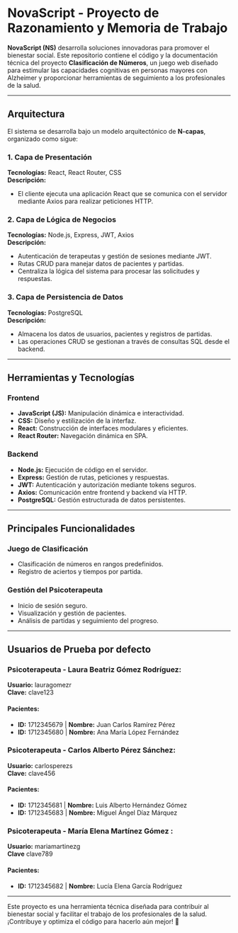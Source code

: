 # NovaScript - Proyecto de Razonamiento y Memoria de Trabajo  

**NovaScript (NS)** desarrolla soluciones innovadoras para promover el bienestar social. Este repositorio contiene el código y la documentación técnica del proyecto **Clasificación de Números**, un juego web diseñado para estimular las capacidades cognitivas en personas mayores con Alzheimer y proporcionar herramientas de seguimiento a los profesionales de la salud.  

---

## Arquitectura  

El sistema se desarrolla bajo un modelo arquitectónico de **N-capas**, organizado como sigue:  

### 1. Capa de Presentación  
**Tecnologías:** React, React Router, CSS  
**Descripción:**  
- El cliente ejecuta una aplicación React que se comunica con el servidor mediante Axios para realizar peticiones HTTP.  

### 2. Capa de Lógica de Negocios  
**Tecnologías:** Node.js, Express, JWT, Axios  
**Descripción:**  
- Autenticación de terapeutas y gestión de sesiones mediante JWT.  
- Rutas CRUD para manejar datos de pacientes y partidas.  
- Centraliza la lógica del sistema para procesar las solicitudes y respuestas.  

### 3. Capa de Persistencia de Datos  
**Tecnologías:** PostgreSQL  
**Descripción:**  
- Almacena los datos de usuarios, pacientes y registros de partidas.  
- Las operaciones CRUD se gestionan a través de consultas SQL desde el backend.  

---

## Herramientas y Tecnologías  

### Frontend  
- **JavaScript (JS):** Manipulación dinámica e interactividad.  
- **CSS:** Diseño y estilización de la interfaz.  
- **React:** Construcción de interfaces modulares y eficientes.  
- **React Router:** Navegación dinámica en SPA.  

### Backend  
- **Node.js:** Ejecución de código en el servidor.  
- **Express:** Gestión de rutas, peticiones y respuestas.  
- **JWT:** Autenticación y autorización mediante tokens seguros.  
- **Axios:** Comunicación entre frontend y backend vía HTTP.  
- **PostgreSQL:** Gestión estructurada de datos persistentes.  

---

## Principales Funcionalidades  

### Juego de Clasificación  
- Clasificación de números en rangos predefinidos.  
- Registro de aciertos y tiempos por partida.  

### Gestión del Psicoterapeuta  
- Inicio de sesión seguro.  
- Visualización y gestión de pacientes.  
- Análisis de partidas y seguimiento del progreso.  

---

## Usuarios de Prueba por defecto
  
### Psicoterapeuta - Laura Beatriz Gómez Rodríguez:
**Usuario:** lauragomezr  
**Clave:** clave123  
#### Pacientes:  
- **ID:** 1712345679 | **Nombre:** Juan Carlos Ramírez Pérez  
- **ID:** 1712345680 | **Nombre:** Ana María López Fernández  

### Psicoterapeuta - Carlos Alberto Pérez Sánchez:
**Usuario:** carlosperezs  
**Clave:** clave456  
#### Pacientes:  
- **ID:** 1712345681 | **Nombre:** Luis Alberto Hernández Gómez  
- **ID:** 1712345683 | **Nombre:** Miguel Ángel Díaz Márquez  

### Psicoterapeuta - María Elena Martínez Gómez  :
**Usuario:** mariamartinezg  
**Clave** clave789  
#### Pacientes:  
- **ID:** 1712345682 | **Nombre:** Lucía Elena García Rodríguez  

---

Este proyecto es una herramienta técnica diseñada para contribuir al bienestar social y facilitar el trabajo de los profesionales de la salud.  
¡Contribuye y optimiza el código para hacerlo aún mejor! 🚀  
